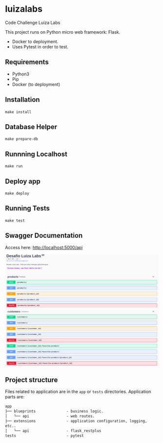 # luizalabs

Code Challenge Luiza Labs

This project runs on Python micro web framework: Flask.

- Docker to deployment.
- Uses Pytest in order to test.

## Requirements

- Python3
- Pip
- Docker (to deployment)

## Installation

`make install`

## Database Helper

`make prepare-db`

## Runnning Localhost

`make run`

## Deploy app

`make deploy`

## Running Tests

`make test`

## Swagger Documentation

Access here:
[http://localhost:5000/api](http://localhost:5000/api)

![Swagger Documentation](assets/swagger-luiza.png)

## Project structure

Files related to application are in the ``app`` or ``tests`` directories.
Application parts are:

    app
    ├── blueprints              - business logic.
    │   └── api                 - web routes.
    ├── extensions              - application configuration, logging, etc..
    │   └── api                 - flask_restplus
    tests                       - pytest

